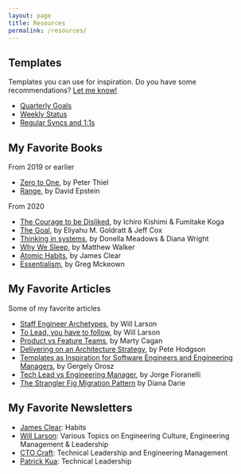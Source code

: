 ```yaml
---
layout: page
title: Resources
permalink: /resources/
---
```


## Templates
Templates you can use for inspiration. Do you have some recommendations? [Let me know!](https://twitter.com/tafcisco)
* [Quarterly Goals](https://docs.google.com/document/d/1fwLqCd1uOz_RM3tdQWyQhHACXKClQlOpPgVom8apG8Y/edit?usp=sharing)
* [Weekly Status](https://docs.google.com/document/d/1tw3tvQO4E4kUWAIzARijipnAr5vI_SDBhmv3Xm0H570/edit?usp=sharing)
* [Regular Syncs and 1:1s](https://docs.google.com/document/d/16jqtekvrpprYeNAWw7NQl1BnEYxIJ3C-mfgGV6z6iCY/edit?usp=sharing)

## My Favorite Books
From 2019 or earlier
* [Zero to One](https://www.amazon.com/Zero-One-Notes-Startups-Future/dp/0804139296), by Peter Thiel
* [Range](https://www.amazon.com/Range-Generalists-Triumph-Specialized-World/dp/0735214484), by David Epstein

From 2020
* [The Courage to be Disliked](https://books.apple.com/us/audiobook/the-courage-to-be-disliked-unabridged/id1439487957), by Ichiro Kishimi & Fumitake Koga
* [The Goal](https://books.apple.com/us/audiobook/goal-process-ongoing-improvement-30th-anniversary-edition/id1428836510), by Eliyahu M. Goldratt & Jeff Cox
* [Thinking in systems](https://books.apple.com/us/audiobook/thinking-in-systems-a-primer/id1470817008), by Donella Meadows & Diana Wright
* [Why We Sleep](https://www.amazon.com/Why-We-Sleep-Unlocking-Dreams/dp/1501144316), by Matthew Walker
* [Atomic Habits](https://www.amazon.com/Atomic-Habits-James-Clear/dp/1847941834/ref=tmm_pap_swatch_0?_encoding=UTF8&qid=1595717720&sr=8-2), by James Clear
* [Essentialism](https://www.amazon.com/Essentialism-Disciplined-Pursuit-Greg-McKeown/dp/0804137382/ref=tmm_hrd_swatch_0?_encoding=UTF8&qid=1595717694&sr=8-2), by Greg Mckeown

## My Favorite Articles
Some of my favorite articles
* [Staff Engineer Archetypes](https://lethain.com/staff-engineer-archetypes/), by Will Larson
* [To Lead, you have to follow](https://lethain.com/to-lead-follow/), by Will Larson
* [Product vs Feature Teams](https://svpg.com/product-vs-feature-teams/), by Marty Cagan
* [Delivering on an Architecture Strategy](https://blog.thepete.net/blog/2019/12/09/delivering-on-an-architecture-strategy/), by Pete Hodgson
* [Templates as Inspiration for Software Engineers and Engineering Managers](https://blog.pragmaticengineer.com/templates-as-inspiration-for-software-engineers/), by Gergely Orosz
* [Tech Lead vs Engineering Manager](http://www.engineeringladders.com/TechLead-EngineeringManager.html), by Jorge Fioranelli
* [The Strangler Fig Migration Pattern](https://medium.com/@ddarie/the-strangler-fig-migration-pattern-2e20a7350511) by Diana Darie

## My Favorite Newsletters
* [James Clear](https://jamesclear.com/): Habits
* [Will Larson](https://lethain.com/): Various Topics on Engineering Culture, Engineering Management & Leadership
* [CTO Craft](https://ctocraft.com/): Technical Leadership and Engineering Management
* [Patrick Kua](https://www.patkua.com/): Technical Leadership

